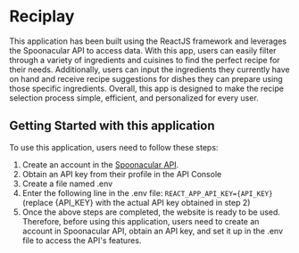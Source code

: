 # Reciplay
This application has been built using the ReactJS framework and leverages the Spoonacular API to access data. With this app, users can easily filter through a variety of ingredients and cuisines to find the perfect recipe for their needs. Additionally, users can input the ingredients they currently have on hand and receive recipe suggestions for dishes they can prepare using those specific ingredients. Overall, this app is designed to make the recipe selection process simple, efficient, and personalized for every user.

## Getting Started with this application
To use this application, users need to follow these steps:

1. Create an account in the [Spoonacular API](https://spoonacular.com/food-api).
2. Obtain an API key from their profile in the API Console
3. Create a file named .env
4. Enter the following line in the .env file: `REACT_APP_API_KEY={API_KEY}` (replace {API_KEY} with the actual API key obtained in step 2)
5. Once the above steps are completed, the website is ready to be used.
Therefore, before using this application, users need to create an account in Spoonacular API, obtain an API key, and set it up in the .env file to access the API's features.
